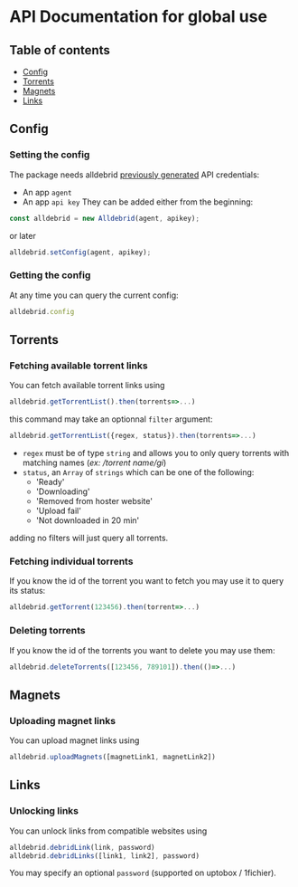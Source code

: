 # API Documentation for global use

## Table of contents

- [Config](#config)
- [Torrents](#torrents)
- [Magnets](#magnets)
- [Links](#Links)

## Config
### Setting the config
The package needs alldebrid [previously generated](https://alldebrid.com/apikeys/) API credentials:
- An app `agent`
- An app `api key`
They can be added either from the beginning:
```js
const alldebrid = new Alldebrid(agent, apikey);
```
or later
```js
alldebrid.setConfig(agent, apikey);
```

### Getting the config
At any time you can query the current config:
```js
alldebrid.config
```

## Torrents
### Fetching available torrent links
You can fetch available torrent links using
```js
alldebrid.getTorrentList().then(torrents=>...)
```
this command may take an optionnal `filter` argument:
```js
alldebrid.getTorrentList({regex, status}).then(torrents=>...)
```
- `regex` must be of type `string` and allows you to only query torrents with matching names (_ex: /torrent name/gi_)
- `status`, an `Array` of `strings` which can be one of the following:
  - 'Ready'
  - 'Downloading'
  - 'Removed from hoster website'
  - 'Upload fail'
  - 'Not downloaded in 20 min'

adding no filters will just query all torrents.

### Fetching individual torrents
If you know the id of the torrent you want to fetch you may use it to query its status:
```js
alldebrid.getTorrent(123456).then(torrent=>...)
```

### Deleting torrents
If you know the id of the torrents you want to delete you may use them:
```js
alldebrid.deleteTorrents([123456, 789101]).then(()=>...)
```

## Magnets

### Uploading magnet links
You can upload magnet links using
```js
alldebrid.uploadMagnets([magnetLink1, magnetLink2])
```

## Links

### Unlocking links
You can unlock links from compatible websites using
```js
alldebrid.debridLink(link, password)
alldebrid.debridLinks([link1, link2], password)
```
You may specify an optional `password` (supported on uptobox / 1fichier).